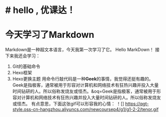 # # hello , 优课达！
# 今天学习了Markdown
Markdown是一种超文本语言，今天我第一次学习了它。
Hello MarkDown！
接下来我还会学习：
1. Git的基础命令
1. Hexo框架
1. Hexo更换主题
用命令行敲代码是一种**Geek**的事情，我觉得还挺有趣的。
Geek是指极客，通常被用于形容对计算机和网络技术有狂热兴趣并投入大量时间钻研的人。所以俗称发烧友或怪杰。&oq=Geek是指极客，通常被用于形容对计算机和网络技术有狂热兴趣并投入大量时间钻研的人。所以俗称发烧友或怪杰。
有点意思，下面这张gif可以形容我的心情：
！[] https://qgt-style.oss-cn-hangzhou.aliyuncs.com/newcoursep4/g1/g1-2-2/tenor.gif
